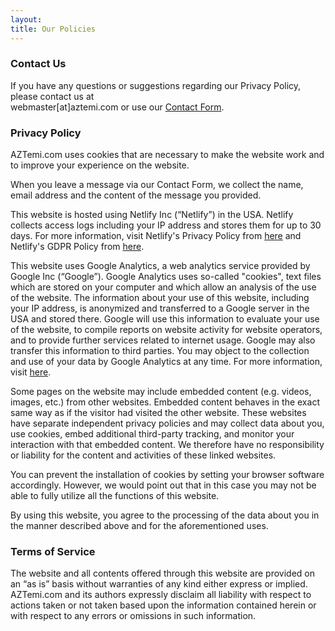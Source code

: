 ```yaml
---
layout:
title: Our Policies
---
```


### Contact Us

If you have any questions or suggestions regarding our Privacy Policy, please contact us at \
webmaster[at]aztemi.com or use our [Contact Form](/pages/contact/).

### Privacy Policy

AZTemi.com uses cookies that are necessary to make the website work and to improve your experience on the website.

When you leave a message via our Contact Form, we collect the name, email address and the content of the message you provided.

This website is hosted using Netlify Inc (“Netlify”) in the USA. Netlify collects access logs including your IP address and stores them for up to 30 days. For more information, visit Netlify's Privacy Policy from [here](https://www.netlify.com/privacy/) and Netlify's GDPR Policy from [here](https://www.netlify.com/gdpr/).

This website uses Google Analytics, a web analytics service provided by Google Inc (“Google”). Google Analytics uses so-called "cookies", text files which are stored on your computer and which allow an analysis of the use of the website. The information about your use of this website, including your IP address, is anonymized and transferred to a Google server in the USA and stored there. Google will use this information to evaluate your use of the website, to compile reports on website activity for website operators, and to provide further services related to internet usage. Google may also transfer this information to third parties. You may object to the collection and use of your data by Google Analytics at any time. For more information, visit [here](http://tools.google.com/dlpage/gaoptout?hl=en).

Some pages on the website may include embedded content (e.g. videos, images, etc.) from other websites. Embedded content behaves in the exact same way as if the visitor had visited the other website. These websites have separate independent privacy policies and may collect data about you, use cookies, embed additional third-party tracking, and monitor your interaction with that embedded content. We therefore have no responsibility or liability for the content and activities of these linked websites.

You can prevent the installation of cookies by setting your browser software accordingly. However, we would point out that in this case you may not be able to fully utilize all the functions of this website.

By using this website, you agree to the processing of the data about you in the manner described above and for the aforementioned uses.

### Terms of Service

The website and all contents offered through this website are provided on an “as is” basis without warranties of any kind either express or implied. AZTemi.com and its authors expressly disclaim all liability with respect to actions taken or not taken based upon the information contained herein or with respect to any errors or omissions in such information.
